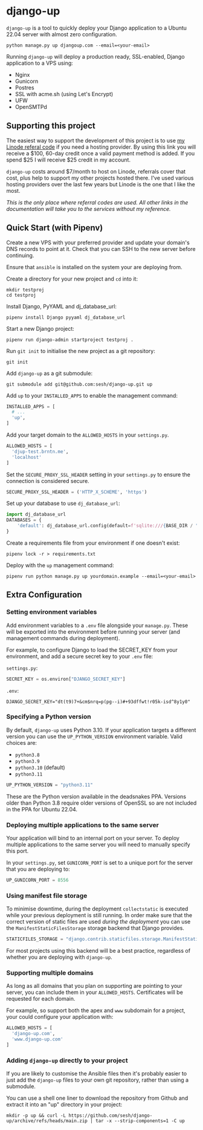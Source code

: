 # django-up

`django-up` is a tool to quickly deploy your Django application to a Ubuntu 22.04 server with almost zero configuration.

```shell
python manage.py up djangoup.com --email=<your-email>
```

Running `django-up` will deploy a production ready, SSL-enabled, Django application to a VPS using:

- Nginx
- Gunicorn
- Postres
- SSL with acme.sh (using Let's Encrypt)
- UFW
- OpenSMTPd


## Supporting this project

The easiest way to support the development of this project is to use [my Linode referal code][linode] if you need a hosting provider.
By using this link you will receive a $100, 60-day credit once a valid payment method is added.
If you spend $25 I will receive $25 credit in my account.

`django-up` costs around $7/month to host on Linode, referrals cover that cost, plus help to support my other projects hosted there. I've used various hosting providers over the last few years but Linode is the one that I like the most.

_This is the only place where referral codes are used. All other links in the documentation will take you to the services without my reference._


## Quick Start (with Pipenv)

Create a new VPS with your preferred provider and update your domain's DNS records to point at it. Check that you can SSH to the new server before continuing.

Ensure that `ansible` is installed on the system your are deploying from.

Create a directory for your new project and `cd` into it:

```shell
mkdir testproj
cd testproj
```

Install Django, PyYAML and dj_database_url:

```shell
pipenv install Django pyyaml dj_database_url
```

Start a new Django project:

```shell
pipenv run django-admin startproject testproj .
```

Run `git init` to initialise the new project as a git repository:

```shell
git init
```

Add `django-up` as a git submodule:

```shell
git submodule add git@github.com:sesh/django-up.git up
```

Add `up` to your `INSTALLED_APPS` to enable the management command:

```python
INSTALLED_APPS = [
  # ...
  'up',
]
```

Add your target domain to the `ALLOWED_HOSTS` in your `settings.py`.

```python
ALLOWED_HOSTS = [
  'djup-test.brntn.me',
  'localhost'
]
```

Set the `SECURE_PROXY_SSL_HEADER` setting in your `settings.py` to ensure the connection is considered secure.

```python
SECURE_PROXY_SSL_HEADER = ('HTTP_X_SCHEME', 'https')
```

Set up your database to use `dj_database_url`:

```python
import dj_database_url
DATABASES = {
    'default': dj_database_url.config(default=f'sqlite:///{BASE_DIR / "db.sqlite3"}')
}
```

Create a requirements file from your environment if one doesn't exist:

```shell
pipenv lock -r > requirements.txt
```

Deploy with the `up` management command:

```shell
pipenv run python manage.py up yourdomain.example --email=<your-email>
```


## Extra Configuration

### Setting environment variables

Add environment variables to a `.env` file alongside your `manage.py`. These will be exported into the environment before running your server (and management commands during deployment).

For example, to configure Django to load the SECRET_KEY from your environment, and add a secure secret key to your `.env` file:

`settings.py`:

```python
SECRET_KEY = os.environ["DJANGO_SECRET_KEY"]
```

`.env`:

```
DJANGO_SECRET_KEY="dt(t9)7+&cm$nrq=p(pg--i)#+93dffwt!r05k-isd^8y1y0"
```


### Specifying a Python version

By default, `django-up` uses Python 3.10.
If your application targets a different version you can use the `UP_PYTHON_VERSION` environment variable.
Valid choices are:

- `python3.8`
- `python3.9`
- `python3.10` (default)
- `python3.11`

```python
UP_PYTHON_VERSION = "python3.11"
```

These are the Python version available in the deadsnakes PPA.
Versions older than Python 3.8 require older versions of OpenSSL so are not included in the PPA for Ubuntu 22.04.


### Deploying multiple applications to the same server

Your application will bind to an internal port on your server.
To deploy multiple applications to the same server you will need to manually specify this port.

In your `settings.py`, set `GUNICORN_PORT` is set to a unique port for the server that you are deploying to:

```python
UP_GUNICORN_PORT = 8556
```


### Using manifest file storage

To minimise downtime, during the deployment `collectstatic` is executed while your previous deployment is still running.
In order make sure that the correct version of static files are used _during the deployment_ you can use the `ManifestStaticFilesStorage` storage backend that Django provides.

```python
STATICFILES_STORAGE = "django.contrib.staticfiles.storage.ManifestStaticFilesStorage"
```

For most projects using this backend will be a best practice, regardless of whether you are deploying with `django-up`.


### Supporting multiple domains

As long as all domains that you plan on supporting are pointing to your server, you can include them in your `ALLOWED_HOSTS`.
Certificates will be requested for each domain.

For example, so support both the apex and `www` subdomain for a project, your could configure your application with:

```python
ALLOWED_HOSTS = [
  'django-up.com',
  'www.django-up.com'
]
```


### Adding `django-up` directly to your project

If you are likely to customise the Ansible files then it's probably easier to just add the `django-up` files to your own git repository, rather than using a submodule.

You can use a shell one liner to download the repository from Github and extract it into an "up" directory in your project:

```shell
mkdir -p up && curl -L https://github.com/sesh/django-up/archive/refs/heads/main.zip | tar -x --strip-components=1 -C up
```


  [django]: https://www.djangoproject.com
  [linode]: https://www.linode.com/lp/refer/?r=46340a230dfd33a24e40407c7ea938e31b295dec

